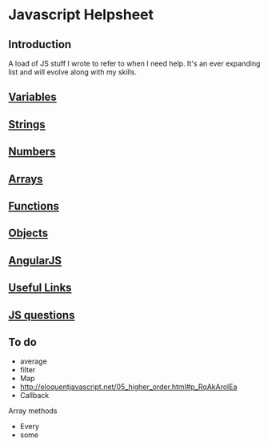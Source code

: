 # Javascript Helpsheet

## Introduction
A load of JS stuff I wrote to refer to when I need help. It's an ever expanding list and will evolve along with my skills.

## [Variables](variables.md)

## [Strings](strings.md)

## [Numbers](numbers.md)

## [Arrays](arrays.md)

## [Functions](functions.md)

## [Objects](objects.md)

## [AngularJS](AngularJS.md)

## [Useful Links](links.md)

## [JS questions](questions.md)

## To do

- average
- filter
- Map
- http://eloquentjavascript.net/05_higher_order.html#p_RqAkArolEa
- Callback

Array methods 
- Every
- some